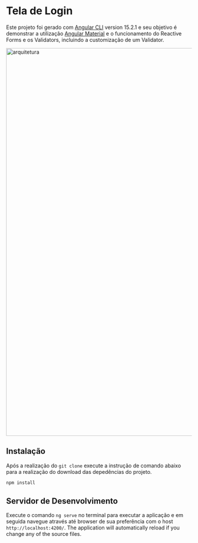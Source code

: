 # Tela de Login

Este projeto foi gerado com [Angular CLI](https://github.com/angular/angular-cli) version 15.2.1 e seu objetivo é demonstrar a utilização [Angular Material](https://v8.material.angular.io) e o funcionamento do Reactive Forms e os Validators, incluindo a customização de um Validator.

<img width="1050" src="https://user-images.githubusercontent.com/62816438/228353887-8133e9f1-cbbf-485c-b854-c246ff20fc2d.png" alt="arquitetura"/>

## Instalação

Após a realização do `git clone` execute a instrução de comando abaixo para a realização do download das depedências do projeto.

```sh
npm install
```

## Servidor de Desenvolvimento

Execute o comando `ng serve` no terminal para executar a aplicação e em seguida navegue através até browser de sua preferência com o host `http://localhost:4200/`. The application will automatically reload if you change any of the source files.
